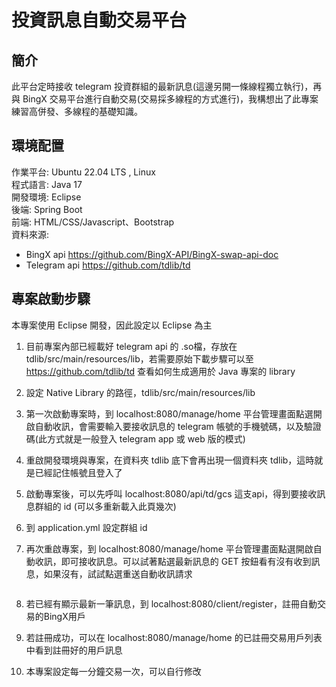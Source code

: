 # 投資訊息自動交易平台

## 簡介
此平台定時接收 telegram 投資群組的最新訊息(這邊另開一條線程獨立執行)，再與 BingX 交易平台進行自動交易(交易採多線程的方式進行)，我構想出了此專案練習高併發、多線程的基礎知識。

## 環境配置
作業平台: Ubuntu 22.04 LTS , Linux
<br>
程式語言: Java 17
<br>
開發環境: Eclipse
<br>
後端: Spring Boot
<br>
前端: HTML/CSS/Javascript、Bootstrap
<br>
資料來源:
- BingX api https://github.com/BingX-API/BingX-swap-api-doc
- Telegram api https://github.com/tdlib/td

## 專案啟動步驟
本專案使用 Eclipse 開發，因此設定以 Eclipse 為主

1. 目前專案內部已經載好 telegram api 的 .so檔，存放在tdlib/src/main/resources/lib，若需要原始下載步驟可以至 https://github.com/tdlib/td 查看如何生成適用於 Java 專案的 library <p>
2. 設定 Native Library 的路徑，tdlib/src/main/resources/lib
<img src="" /> <p>
3. 第一次啟動專案時，到 localhost:8080/manage/home 平台管理畫面點選開啟自動收訊，會需要輸入要接收訊息的 telegram 帳號的手機號碼，以及驗證碼(此方式就是一般登入 telegram app 或 web 版的模式)
<img src="" /> <p>
4. 重啟開發環境與專案，在資料夾 tdlib 底下會再出現一個資料夾 tdlib，這時就是已經記住帳號且登入了 <p>
5. 啟動專案後，可以先呼叫 localhost:8080/api/td/gcs 這支api，得到要接收訊息群組的 id (可以多重新載入此頁幾次)
<img src="" /> <p>
6. 到 application.yml 設定群組 id
<img src="" /> <p>
7. 再次重啟專案，到 localhost:8080/manage/home 平台管理畫面點選開啟自動收訊，即可接收訊息。可以試著點選最新訊息的 GET 按鈕看有沒有收到訊息，如果沒有，試試點選重送自動收訊請求
<img src="" /> <p>
<img src="" /> <p>
8. 若已經有顯示最新一筆訊息，到 localhost:8080/client/register，註冊自動交易的BingX用戶
<img src="" /> <p>
9. 若註冊成功，可以在 localhost:8080/manage/home 的已註冊交易用戶列表中看到註冊好的用戶訊息
<img src="" /> <p>
10. 本專案設定每一分鐘交易一次，可以自行修改

